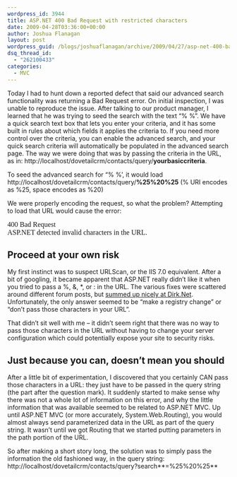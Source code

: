 ```yaml
---
wordpress_id: 3944
title: ASP.NET 400 Bad Request with restricted characters
date: 2009-04-28T03:36:00+00:00
author: Joshua Flanagan
layout: post
wordpress_guid: /blogs/joshuaflanagan/archive/2009/04/27/asp-net-400-bad-request-with-restricted-characters.aspx
dsq_thread_id:
  - "262100433"
categories:
  - MVC
---
```

Today I had to hunt down a reported defect that said our advanced search functionality was returning a Bad Request error. On initial inspection, I was unable to reproduce the issue. After talking to our product manager, I learned that he was trying to seed the search with the text &ldquo;% %&rdquo;. We have a quick search text box that lets you enter your criteria, and it has some built in rules about which fields it applies the criteria to. If you need more control over the criteria, you can enable the advanced search, and your quick search criteria will automatically be populated in the advanced search page. The way we were doing that was by passing the criteria in the URL, as in: http://localhost/dovetailcrm/contacts/query/**yourbasiccriteria**.

To seed the advanced search for &ldquo;% %&rsquo;, it would load http://localhost/dovetailcrm/contacts/query/**%25%20%25** (% URI encodes as %25, space encodes as %20)

We were properly encoding the request, so what the problem? Attempting to load that URL would cause the error:

<span style="font-family: 'Cordia New';font-size: medium">400 Bad Request <br />ASP.NET detected invalid characters in the URL.</span>

## Proceed at your own risk

My first instinct was to suspect URLScan, or the IIS 7.0 equivalent. After a bit of googling, it became apparent that ASP.NET really didn&rsquo;t like it when you tried to pass a %, &, *, or : in the URL. The various fixes were scattered around different forum posts, but <a href="http://dirk.net/2008/06/09/ampersand-the-request-url-in-iis7/" target="_blank">summed up nicely at Dirk.Net</a>. Unfortunately, the only answer seemed to be &ldquo;make a registry change&rdquo; or &ldquo;don&rsquo;t pass those characters in your URL&rdquo;.

That didn&rsquo;t sit well with me &ndash; it didn&rsquo;t seem right that there was no way to pass those characters in the URL without having to change your server configuration which could potentially expose your site to security risks.

## Just because you can, doesn&rsquo;t mean you should

After a little bit of experimentation, I discovered that you certainly CAN pass those characters in a URL: they just have to be passed in the query string (the part after the question mark). It suddenly started to make sense why there was not a whole lot of information on this error, and why the little information that was available seemed to be related to ASP.NET MVC. Up until ASP.NET MVC (or more accurately, System.Web.Routing), you would almost always send parameterized data in the URL as part of the query string. It wasn&rsquo;t until we got Routing that we started putting parameters in the path portion of the URL.

So after making a short story long, the solution was to simply pass the information the old fashioned way, in the query string: http://localhost/dovetailcrm/contacts/query?search**=%25%20%25**
